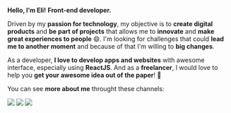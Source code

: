 **Hello, I’m Eli!** 
**Front-end developer.**

Driven by my **passion for technology**, my objective is to **create digital products** and **be part of projects** that allows me to **innovate** and **make great experiences to people** :smile:. I'm looking for challenges that could **lead me to another moment** and because of that I'm willing to **big changes**.

As a developer, **I love to develop apps and websites** with awesome interface, especially using **ReactJS**. And as a **freelancer**, I would love to help you **get your awesome idea out of the paper**! :rocket:

You can see **more about me** throught these channels:

[![](https://img.shields.io/twitter/url?color=lightblue&label=LinkedIn&logo=Linkedin&logoColor=white&style=for-the-badge&url=https%3A%2F%2Fwww.linkedin.com%2Felicavalheiro)](https://www.linkedin.com/in/elimaracavalheiro/) [![](https://img.shields.io/twitter/url?color=blue&label=Behance&logo=Behance&logoColor=white&style=for-the-badge&url=https%3A%2F%2Fwww.behance.net%2Felimaracavalhe)](https://www.behance.net/elimaracavalhe) ![](https://img.shields.io/badge/Portfolio-soon-green?style=for-the-badge)
